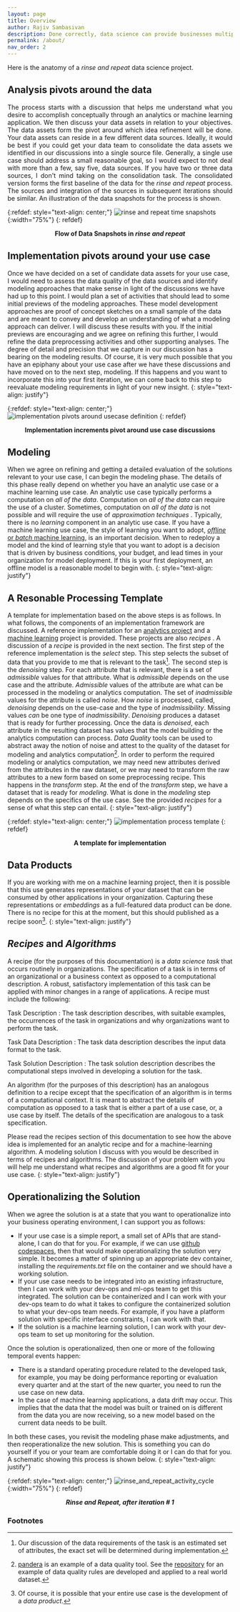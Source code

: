 ```yaml
---
layout: page
title: Overview
author: Rajiv Sambasivan
description: Done correctly, data science can provide businesses multiple benefits - increase revenue, improve customer engagement and satisfaction. Creating data science solutions that are impactful requires engineering judgement and data science skills. Rajiv Sambasivan is an experienced data scientist with both the formal training and extensive practical experience in developing data science solutions. Contact Rajiv for help with developing a data science based solution for your use case.
permalink: /about/
nav_order: 2
---
```




Here is the anatomy of a <em> rinse and repeat </em> data science project.

## Analysis pivots around the data
<div align="justify">
 The process starts with a discussion that helps me understand what you desire to accomplish conceptually through an analytics or machine learning application. We then discuss your data assets in relation to your objectives. The data assets form the pivot around which idea refinement will be done. Your data assets can reside in a few different data sources. Ideally, it would be best if you could get your data team to consolidate the data assets we identified in our discussions into a single source file. Generally, a single use case should address a small reasonable goal, so I would expect to not deal with more than a few, say five, data sources. If you have two or three data sources, I don't mind taking on the consolidation task. The consolidated version forms the first baseline of the data for the <em> rinse and repeat </em> process. The sources and integration of the sources in subsequent iterations should be similar. An illustration of the data snapshots for the process is shown.
 </div>

{:refdef: style="text-align: center;"}
![rinse and repeat time snapshots](../assets/images/sequence_of_data_snapshots.png){:width="75%"}
{: refdef}
 
 <center><figcaption><strong>Flow of Data Snapshots in <em> rinse and repeat </em></strong></figcaption></center>
 
## Implementation pivots around your use case
 
 
Once we have decided on a set of candidate data assets for your use case, I would need to assess the data quality of the data sources and identify modeling approaches that make sense in light of the discussions we have had up to this point. I would plan a set of activities that should lead to some initial previews of the modeling approaches. These model development approaches are proof of concept sketches on a small sample of the data and are meant to convey and develop an understanding of what a modeling approach can deliver. I will discuss these results with you. If the initial previews are encouraging and we agree on refining this further, I would refine the data preprocessing activities and other supporting analyses. The degree of detail and precision that we capture in our discussion has a bearing on the modeling results. Of course, it is very much possible that you have an epiphany about your use case after we have these discussions and have moved on to the next step, modeling. If this happens and you want to incorporate this into your first iteration, we can come back to this step to reevaluate modeling requirements in light of your new insight.
  {: style="text-align: justify"}
 
 
{:refdef: style="text-align: center;"}
![implementation pivots around usecase definition ](../assets/images/data_life_cycle.png)
{: refdef}

<center><figcaption><strong>Implementation increments pivot around use case discussions </strong></figcaption></center>


## Modeling



  When we agree on refining and getting a detailed evaluation of the solutions relevant to your use case, I can begin the modeling phase. The details of this phase really depend on whether you have an analytic use case or a machine learning use case. An analytic use case typically performs a computation on <em> all of the data</em>. Computation on <em> all of the data </em> can require the use of a cluster. Sometimes, computation on <em> all of the data </em> is not possible and will require the use of <em> approximation techniques </em>. Typically, there is no <em> learning </em> component in an analytic use case. If you have a machine learning use case, the style of learning you want to adopt, <a href="https://www.baeldung.com/cs/online-vs-offline-learning"><em> offline </em> or <em> batch </em> machine learning</a>, is an important decision. When to redeploy a model and the kind of learning style that you want to adopt is a decision that is driven by business conditions, your budget, and lead times in your organization for model deployment. If this is your first deployment, an offline model is a reasonable model to begin with. 
   {: style="text-align: justify"}


## A Resonable Processing Template


A template for implementation based on the above steps is as follows. In what follows, the components of an implementation framework are discussed. A reference implementation for an [analytics project](https://github.com/rajivsam/itsm_retail_examples_r2ds/tree/main/notebooks/ITSM) and a [machine learning](https://github.com/rajivsam/itsm_retail_examples_r2ds/tree/main/notebooks/Retail) project is provided. These projects are also <em>recipes</em> . A discussion of a <em>recipe</em> is provided in the next section. The first step of the reference implementation is the <em>select</em> step. This step selects the subset of data that you provide to me that is relevant to the task[^1]. The second step is the *denoising* step. For each attribute that is relevant, there is a set of *admissible* values for that attribute. What is *admissible* depends on the use case and the attribute. *Admissible* values of the attribute are what can be processed in the modeling or analytics computation. The set of *inadmissible* values for the attribute is called *noise*. How *noise* is processed, called, *denoising* depends on the use-case and the type of *inadmissibility*. Missing values *can* be one type of *inadmissibility*. *Denoising* produces a dataset that is ready for further processing. Once the data is *denoised*, each attribute in the resulting dataset has values that the model building or the analytics computation can process. *Data Quality* tools can be used to abstract away the notion of noise and attest to the quality of the dataset for modeling and analytics computation[^2]. In order to perform the required modeling or analytics computation, we may need new attributes derived from the attributes in the raw dataset, or we may need to transform the raw attributes to a new form based on some preprocessing recipe. This happens in the *transform* step. At the end of the *transform* step, we have a dataset that is ready for *modeling*. What is done in the *modeling* step depends on the specifics of the use case. See the provided *recipes* for a sense of what this step can entail.
{: style="text-align: justify"}

{:refdef: style="text-align: center;"}
![implementation process template](../assets/images/workflow.png)
{: refdef}

<center><figcaption><strong>A template for implementation</strong></figcaption></center>

## Data Products

If you are working with me on a machine learning project, then it is possible that this use generates representations of your dataset that can be consumed by other applications in your organization. Capturing these representations or *embeddings* as a full-featured data product can be done. There is no recipe for this at the moment, but this should published as a recipe soon[^3].
{: style="text-align: justify"}
  
  
##  *Recipes* and *Algorithms*

A recipe (for the purposes of this documentation) is a *data science task* that occurs routinely in organizations. The specification of a task is in terms of an organizational or a business context as opposed to a computational description. A robust, satisfactory implementation of this task can be applied with minor changes in a range of applications. A recipe must include the following:
 
Task Description
: The task description describes, with suitable examples, the occurrences of the task in organizations and why organizations want to perform the task.

Task Data Description
: The task data description describes the input data format to the task.

Task Solution Description
: The task solution description describes the computational steps involved in developing a solution for the task.

An algorithm (for the purposes of this description) has an analogous definition to a recipe except that the specification of an algorithm is in terms of a computational context. It is meant to abstract the details of computation as opposed to a task that is either a part of a use case, or,  a use case by itself. The details of the specification are analogous to a task specification.

Please read the recipes section of this documentation to see how the above idea is implemented for an analytic recipe and for a machine-learning algorithm. A modeling solution I discuss with you would be described in terms of recipes and algorithms. The discussion of your problem with you will help me understand what recipes and algorithms are a good fit for your use case.
{: style="text-align: justify"}


## Operationalizing the Solution
When we agree the solution is at a state that you want to operationalize into your business operating environment, I can support you as follows:

* If your use case is a simple report, a small set of APIs that are stand-alone, I can do that for you. For example, if we can use [github codespaces](https://docs.github.com/en/codespaces/overview), then that would make operationalizing the solution very simple. It becomes a matter of spinning up an appropriate dev container, installing the _requirements.txt_ file on the container and we should have a working solution. 
* If your use case needs to be integrated into an existing infrastructure, then I can work with your dev-ops and ml-ops team to get this integrated. The solution can be containerized and I can work with your dev-ops team to do what it takes to configure the containerized solution to what your dev-ops team needs. For example, if you have a platform solution with specific interface constraints, I can work with that.
* If the solution is a machine learning solution, I can work with your dev-ops team to set up monitoring for the solution.

Once the solution is operationalized, then one or more of the following temporal events happen:

* There is a standard operating procedure related to the developed task, for example, you may be doing performance reporting or evaluation every quarter and at the start of the new quarter, you need to run the use case on new data.
* In the case of machine learning applications, a data drift may occur. This implies that the data that the model was built or trained on is different from the data you are now receiving, so a new model based on the current data needs to be built.

In both these cases, you revisit the modeling phase make adjustments, and then reoperationalize the new solution. This is something you can do yourself if you or your team are comfortable doing it or I can do that for you. A schematic showing this process is shown below.
{: style="text-align: justify"}



{:refdef: style="text-align: center;"}
![rinse_and_repeat_activity_cycle](../assets/images/rr_activity_cycle.png){:width="75%"}
{: refdef}

<center><figcaption><strong><em> Rinse and Repeat, after iteration # 1</em> </strong></figcaption></center>



  
  
  
### Footnotes

[^1]: Our discussion of the data requirements of the task is an estimated set of attributes, the exact set will be determined during implementation.

[^2]: [pandera](https://union.ai/pandera) is an example of a data quality tool. See the [repository]( https://github.com/rajivsam/itsm_retail_examples_r2ds/blob/main/notebooks/Retail/data_quality_assessment.ipynb ) for an example of data quality rules are developed and applied to a real world dataset.

[^3]: Of course, it is possible that your entire use case is the development of a *data product*. 
  
  
 
 

